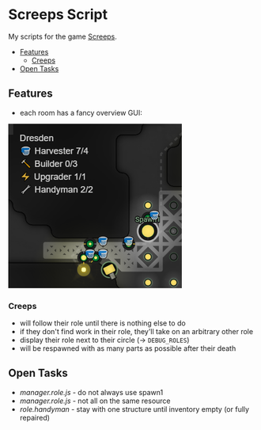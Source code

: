 # Screeps Script

My scripts for the game [Screeps](https://screeps.com/).

- [Features](#features)
     - [Creeps](#creeps)
- [Open Tasks](#open-tasks)


## Features

- each room has a fancy overview GUI:

![fancy GUI](readme/fancy-gui.png)



### Creeps

- will follow their role until there is nothing else to do
- if they don't find work in their role, they'll take on an arbitrary other role
- display their role next to their circle (-> `DEBUG_ROLES`)
- will be respawned with as many parts as possible after their death


## Open Tasks

- _manager.role.js_ - do not always use spawn1 
- _manager.role.js_ - not all on the same resource 
- _role.handyman_ - stay with one structure until inventory empty (or fully repaired)
